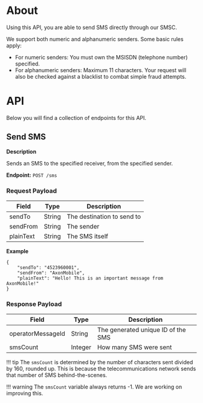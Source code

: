 # About
Using this API, you are able to send SMS directly through our SMSC.

We support both numeric and alphanumeric senders. Some basic rules apply:

* For numeric senders: You must own the MSISDN (telephone number) specified.
* For alphanumeric senders: Maximum 11 characters. Your request will also be checked against a blacklist to combat simple fraud attempts.

# API
Below you will find a collection of endpoints for this API.

## Send SMS

**Description**

Sends an SMS to the specified receiver, from the specified sender.

**Endpoint:** `POST /sms`

### Request Payload

Field        | Type          | Description
------------ | ------------- | ------------
sendTo | String | The destination to send to
sendFrom | String | The sender
plainText | String | The SMS itself

**Example**

```
{
	"sendTo": "4523960001",
	"sendFrom": "AxonMobile",
	"plainText": "Hello! This is an important message from AxonMobile!"
}
```

### Response Payload

Field        | Type          | Description
------------ | ------------- | ------------
operatorMessageId | String | The generated unique ID of the SMS
smsCount | Integer | How many SMS were sent

!!! tip
    The `smsCount` is determined by the number of characters sent divided by 160, rounded up.
    This is because the telecommunications network sends that number of SMS behind-the-scenes.

!!! warning
    The `smsCount` variable always returns -1.
    We are working on improving this.
